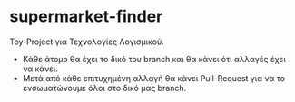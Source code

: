 # supermarket-finder
Toy-Project για Τεχνολογίες Λογισμικού.

- Κάθε άτομο θα έχει το δικό του branch και θα κάνει ότι αλλαγές έχει να κάνει.
- Μετά από κάθε επιτυχημένη αλλαγή θα κάνει Pull-Request για να το ενσωματώνουμε όλοι στο δικό μας branch.
